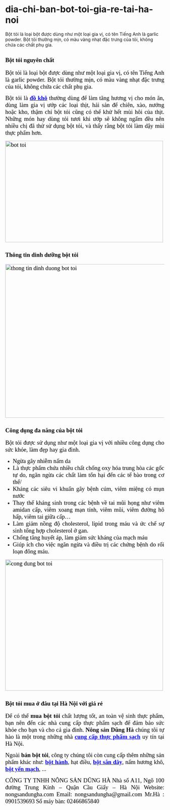 # dia-chi-ban-bot-toi-gia-re-tai-ha-noi
Bột tỏi là loại bột được dùng như một loại gia vị, có tên Tiếng Anh là garlic powder. Bột tỏi thường mịn, có màu vàng nhạt đặc trưng của tỏi, không chứa các chất phụ gia.
<h2 style="text-align: justify;"><span style="color: #000000; font-family: 'times new roman', times, serif; font-size: 14pt;">Bột tỏi nguyên chất</span></h2>
<p style="text-align: justify;"><span style="color: #000000; font-family: 'times new roman', times, serif; font-size: 14pt;">Bột tỏi là loại bột được dùng như một loại gia vị, có tên Tiếng Anh là garlic powder. Bột tỏi thường mịn, có màu vàng nhạt đặc trưng của tỏi, không chứa các chất phụ gia.</span></p>
<p style="text-align: justify;"><span style="color: #000000; font-family: 'times new roman', times, serif; font-size: 14pt;">Bột tỏi là <a href="https://nongsandungha.com/danh-muc/do-kho"><span style="color: #0000ff;"><strong>đồ khô</strong></span></a> thường dùng để làm tăng hương vị cho món ăn, dùng làm gia vị ướp các loại thịt, hải sản để chiên, xào, nướng hoặc kho, thậm chí bột tỏi cũng có thể khử hết mùi hôi của thịt. Những món hay dùng tỏi tươi khi ướp sẽ không ngấm đều nên nhiều chị đã thử sử dụng bột tỏi, và thấy rằng bột tỏi làm dậy mùi thực phẩm hơn.</span></p>
<p style="text-align: justify;"><span style="color: #000000; font-family: 'times new roman', times, serif; font-size: 14pt;"><img class="aligncenter wp-image-13063 size-full" src="https://nongsandungha.com/wp-content/uploads/2018/07/bot-toi.jpg" alt="bot toi" width="500" height="321" /></span></p>

<h2 style="text-align: justify;"><span style="color: #000000; font-family: 'times new roman', times, serif; font-size: 14pt;"><strong>Thông tin dinh dưỡng bột tỏi</strong></span></h2>
<p style="text-align: justify;"><span style="color: #000000; font-family: 'times new roman', times, serif; font-size: 14pt;"><img class="aligncenter wp-image-13061 size-full" src="https://nongsandungha.com/wp-content/uploads/2018/07/thong-tin-dinh-duong-bot-toi.jpg" alt="thong tin dinh duong bot toi" width="534" height="486" /></span></p>

<h2 style="text-align: justify;"><span style="color: #000000; font-family: 'times new roman', times, serif; font-size: 14pt;">Công dụng đa năng của bột tỏi</span></h2>
<p style="text-align: justify;"><span style="color: #000000; font-family: 'times new roman', times, serif; font-size: 14pt;">Bột tỏi được sử dụng như một loại gia vị với nhiều công dụng cho sức khỏe, làm đẹp hay gia đình.</span></p>

<ul style="text-align: justify;">
 	<li><span style="color: #000000; font-family: 'times new roman', times, serif; font-size: 14pt;">Ngừa gây nhiễm nấm da</span></li>
 	<li><span style="color: #000000; font-family: 'times new roman', times, serif; font-size: 14pt;">Là thực phẩm chứa nhiều chất chống oxy hóa trung hòa các gốc tự do, ngăn ngừa các chất làm tổn hại đến các tế bào trong cơ thể/</span></li>
 	<li><span style="color: #000000; font-family: 'times new roman', times, serif; font-size: 14pt;">Kháng các siêu vi khuẩn gây bệnh cúm, viêm miệng có mụn nước</span></li>
 	<li><span style="color: #000000; font-family: 'times new roman', times, serif; font-size: 14pt;">Thay thế kháng sinh trong các bệnh về tai mũi họng như viêm amidan cấp, viêm xoang mạn tính, viêm mũi, viêm đường hô hấp, viêm tai giữa cấp…</span></li>
 	<li><span style="color: #000000; font-family: 'times new roman', times, serif; font-size: 14pt;">Làm giảm nồng độ cholesterol, lipid trong máu và ức chế sự sinh tổng hợp cholesterol ở gan.</span></li>
 	<li><span style="color: #000000; font-family: 'times new roman', times, serif; font-size: 14pt;">Chống tăng huyết áp, làm giảm sức kháng của mạch máu</span></li>
 	<li><span style="color: #000000; font-family: 'times new roman', times, serif; font-size: 14pt;">Giúp ích cho việc ngăn ngừa và điều trị các chứng bệnh do rối loạn đông máu.</span></li>
</ul>
<p style="text-align: justify;"><span style="color: #000000; font-family: 'times new roman', times, serif; font-size: 14pt;"><img class="aligncenter wp-image-13067 size-full" src="https://nongsandungha.com/wp-content/uploads/2018/07/cong-dung-bot-toi.jpg" alt="cong dung bot toi" width="500" height="415" /></span></p>

<h2 style="text-align: justify;"><span style="color: #000000; font-family: 'times new roman', times, serif; font-size: 14pt;"><strong>Bột tỏi mua ở đâu tại Hà Nội với giá rẻ</strong></span></h2>
<p style="text-align: justify;"><span style="color: #000000; font-family: 'times new roman', times, serif; font-size: 14pt;">Để có thể <strong>mua bột tỏi</strong> chất lượng tốt, an toàn vệ sinh thực phẩm, bạn nên đến các nhà cung cấp thực phẩm sạch để đảm bảo sức khỏe cho bạn và cho cả gia đình. <strong>Nông sản Dũng Hà</strong> chúng tôi tự hào là một trong những nhà <span style="color: #0000ff;"><a style="color: #0000ff;" href="https://nongsandungha.com/"><strong>cung cấp thực phẩm sạch</strong></a></span> uy tín tại Hà Nội.</span></p>
<p style="text-align: justify;"><span style="color: #000000; font-family: 'times new roman', times, serif; font-size: 14pt;">Ngoài <strong>bán bột tỏi</strong>, công ty chúng tôi còn cung cấp thêm những sản phẩm khác như: <a href="https://nongsandungha.com/thuc-pham/bot-hanh"><span style="color: #0000ff;"><strong>bột hành</strong></span></a>, hạt điều, <a href="https://nongsandungha.com/thuc-pham/bot-san-day"><strong><span style="color: #0000ff;">bột sắn dây</span></strong></a>, nấm hương khô, <a href="https://nongsandungha.com/thuc-pham/bot-yen-mach"><span style="color: #0000ff;"><strong>bột yến mạch</strong></span></a>, ... </span></p>
<p style="text-align: justify;"><span style="color: #000000; font-family: 'times new roman', times, serif; font-size: 14pt;">CÔNG TY TNHH NÔNG SẢN DŨNG HÀ</span>
<span style="color: #000000; font-family: 'times new roman', times, serif; font-size: 14pt;">Nhà số A11, Ngõ 100 đường Trung Kính – Quận Cầu Giấy – Hà Nội</span>
<span style="color: #000000; font-family: 'times new roman', times, serif; font-size: 14pt;">Website: nongsandungha.com</span>
<span style="color: #000000; font-family: 'times new roman', times, serif; font-size: 14pt;">Email: nongsandungha@gmail.com</span>
<span style="color: #000000; font-family: 'times new roman', times, serif; font-size: 14pt;">Mr.Hà : 0901539693</span>
<span style="color: #000000; font-family: 'times new roman', times, serif; font-size: 14pt;">Số máy bàn: 02466865840</span></p>

